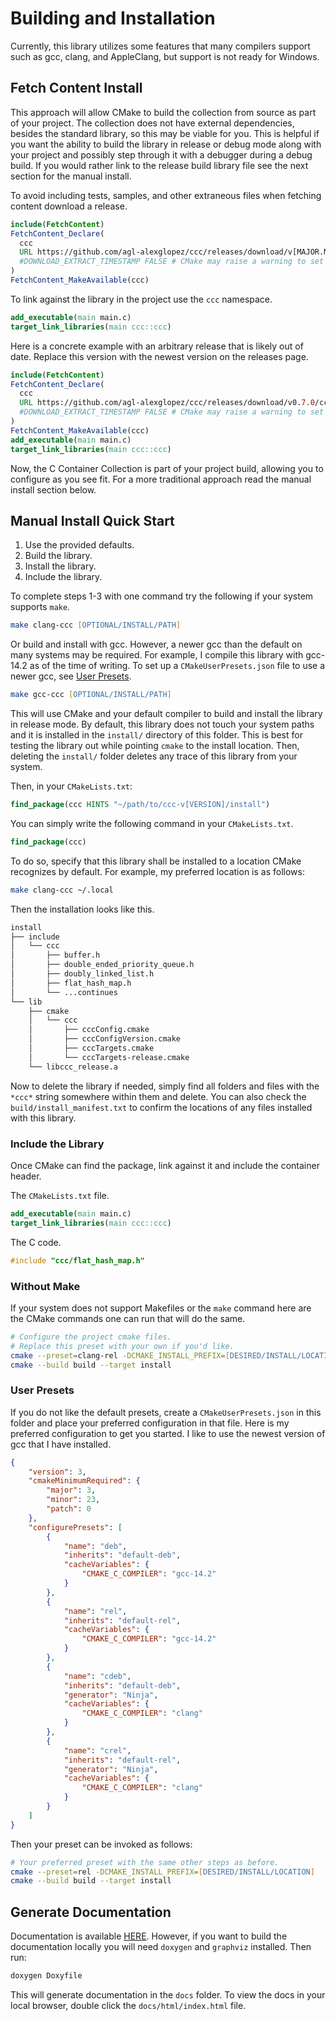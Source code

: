 # Building and Installation

Currently, this library utilizes some features that many compilers support such as gcc, clang, and AppleClang, but support is not ready for Windows.

## Fetch Content Install

This approach will allow CMake to build the collection from source as part of your project. The collection does not have external dependencies, besides the standard library, so this may be viable for you. This is helpful if you want the ability to build the library in release or debug mode along with your project and possibly step through it with a debugger during a debug build. If you would rather link to the release build library file see the next section for the manual install.

To avoid including tests, samples, and other extraneous files when fetching content download a release.

```cmake
include(FetchContent)
FetchContent_Declare(
  ccc
  URL https://github.com/agl-alexglopez/ccc/releases/download/v[MAJOR.MINOR.PATCH]/ccc-v[MAJOR.MINOR.PATCH].zip
  #DOWNLOAD_EXTRACT_TIMESTAMP FALSE # CMake may raise a warning to set this. If so, uncomment and set.
)
FetchContent_MakeAvailable(ccc)
```

To link against the library in the project use the `ccc` namespace.

```cmake
add_executable(main main.c)
target_link_libraries(main ccc::ccc)
```

Here is a concrete example with an arbitrary release that is likely out of date. Replace this version with the newest version on the releases page.

```cmake
include(FetchContent)
FetchContent_Declare(
  ccc
  URL https://github.com/agl-alexglopez/ccc/releases/download/v0.7.0/ccc-v0.7.0.zip
  #DOWNLOAD_EXTRACT_TIMESTAMP FALSE # CMake may raise a warning to set this. If so, uncomment and set.
)
FetchContent_MakeAvailable(ccc)
add_executable(main main.c)
target_link_libraries(main ccc::ccc)
```

Now, the C Container Collection is part of your project build, allowing you to configure as you see fit. For a more traditional approach read the manual install section below.

## Manual Install Quick Start

1. Use the provided defaults.
2. Build the library.
3. Install the library.
4. Include the library.

To complete steps 1-3 with one command try the following if your system supports `make`.

```zsh
make clang-ccc [OPTIONAL/INSTALL/PATH]
```

Or build and install with gcc. However, a newer gcc than the default on many systems may be required. For example, I compile this library with gcc-14.2 as of the time of writing. To set up a `CMakeUserPresets.json` file to use a newer gcc, see [User Presets](#user-presets).

```zsh
make gcc-ccc [OPTIONAL/INSTALL/PATH]
```

This will use CMake and your default compiler to build and install the library in release mode. By default, this library does not touch your system paths and it is installed in the `install/` directory of this folder. This is best for testing the library out while pointing `cmake` to the install location. Then, deleting the `install/` folder deletes any trace of this library from your system.

Then, in your `CMakeLists.txt`:

```cmake
find_package(ccc HINTS "~/path/to/ccc-v[VERSION]/install")
```

You can simply write the following command in your `CMakeLists.txt`.

```cmake
find_package(ccc)
```

To do so, specify that this library shall be installed to a location CMake recognizes by default. For example, my preferred location is as follows:

```zsh
make clang-ccc ~/.local
```

Then the installation looks like this.

```txt
install
├── include
│   └── ccc
│       ├── buffer.h
│       ├── double_ended_priority_queue.h
│       ├── doubly_linked_list.h
│       ├── flat_hash_map.h
│       └── ...continues
└── lib
    ├── cmake
    │   └── ccc
    │       ├── cccConfig.cmake
    │       ├── cccConfigVersion.cmake
    │       ├── cccTargets.cmake
    │       └── cccTargets-release.cmake
    └── libccc_release.a
```

Now to delete the library if needed, simply find all folders and files with the `*ccc*` string somewhere within them and delete. You can also check the `build/install_manifest.txt` to confirm the locations of any files installed with this library.

### Include the Library

Once CMake can find the package, link against it and include the container header.

The `CMakeLists.txt` file.

```cmake
add_executable(main main.c)
target_link_libraries(main ccc::ccc)
```

The C code.

```.c
#include "ccc/flat_hash_map.h"
```

### Without Make

If your system does not support Makefiles or the `make` command here are the CMake commands one can run that will do the same.

```zsh
# Configure the project cmake files.
# Replace this preset with your own if you'd like.
cmake --preset=clang-rel -DCMAKE_INSTALL_PREFIX=[DESIRED/INSTALL/LOCATION]
cmake --build build --target install
```

### User Presets

If you do not like the default presets, create a `CMakeUserPresets.json` in this folder and place your preferred configuration in that file. Here is my preferred configuration to get you started. I like to use the newest version of gcc that I have installed.

```json
{
    "version": 3,
    "cmakeMinimumRequired": {
        "major": 3,
        "minor": 23,
        "patch": 0
    },
    "configurePresets": [
        {
            "name": "deb",
            "inherits": "default-deb",
            "cacheVariables": {
                "CMAKE_C_COMPILER": "gcc-14.2"
            }
        },
        {
            "name": "rel",
            "inherits": "default-rel",
            "cacheVariables": {
                "CMAKE_C_COMPILER": "gcc-14.2"
            }
        },
        {
            "name": "cdeb",
            "inherits": "default-deb",
            "generator": "Ninja",
            "cacheVariables": {
                "CMAKE_C_COMPILER": "clang"
            }
        },
        {
            "name": "crel",
            "inherits": "default-rel",
            "generator": "Ninja",
            "cacheVariables": {
                "CMAKE_C_COMPILER": "clang"
            }
        }
    ]
}
```

Then your preset can be invoked as follows:

```zsh
# Your preferred preset with the same other steps as before.
cmake --preset=rel -DCMAKE_INSTALL_PREFIX=[DESIRED/INSTALL/LOCATION]
cmake --build build --target install
```

## Generate Documentation

Documentation is available [HERE](https://agl-alexglopez.github.io/ccc/). However, if you want to build the documentation locally you will need `doxygen` and `graphviz` installed. Then run:

```zsh
doxygen Doxyfile
```

This will generate documentation in the `docs` folder. To view the docs in your local browser, double click the `docs/html/index.html` file.
